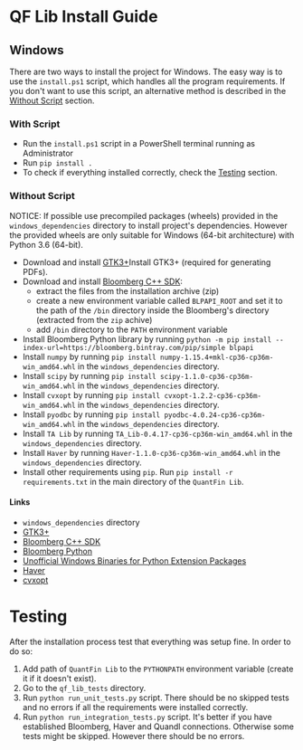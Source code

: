 # QF Lib Install Guide

## Windows

There are two ways to install the project for Windows. The easy way is to use the `install.ps1` script, which handles all the program requirements. If you don't want to use this script, an alternative method is described in the [Without Script](#without-script) section.

### With Script

* Run the `install.ps1` script in a PowerShell terminal running as Administrator
* Run `pip install .`
* To check if everything installed correctly, check the [Testing](#testing) section.

### Without Script
NOTICE: If possible use precompiled packages (wheels) provided in the `windows_dependencies` directory to install project's dependencies. However the provided wheels are only suitable for Windows (64-bit architecture) with Python 3.6 (64-bit). 

* Download and install [GTK3+](https://github.com/tschoonj/GTK-for-Windows-Runtime-Environment-Installer/releases/download/2017-11-15/gtk3-runtime-3.22.26-2017-11-15-ts-win64.exe)Install GTK3+ (required for generating PDFs). 
* Download and install [Bloomberg C++ SDK](https://software.tech.bloomberg/BLPAPI-Stable-Generic/blpapi_cpp_3.8.18.1-windows.zip):
    * extract the files from the installation archive (zip)
    * create a new environment variable called `BLPAPI_ROOT` and set it to the path of the `/bin` directory inside the Bloomberg's directory (extracted from the `zip` achive)
    * add `/bin` directory to the `PATH` environment variable
* Install Bloomberg Python library by running `python -m pip install --index-url=https://bloomberg.bintray.com/pip/simple blpapi`
* Install `numpy` by running `pip install numpy-1.15.4+mkl-cp36-cp36m-win_amd64.whl` in the `windows_dependencies` directory.
* Install `scipy` by running `pip install scipy-1.1.0-cp36-cp36m-win_amd64.whl` in the `windows_dependencies` directory.
* Install `cvxopt` by running `pip install cvxopt-1.2.2-cp36-cp36m-win_amd64.whl` in the `windows_dependencies` directory.
* Install `pyodbc` by running `pip install pyodbc-4.0.24-cp36-cp36m-win_amd64.whl` in the `windows_dependencies` directory.
* Install `TA Lib` by running `TA_Lib-0.4.17-cp36-cp36m-win_amd64.whl` in the `windows_dependencies` directory.
* Install `Haver` by running `Haver-1.1.0-cp36-cp36m-win_amd64.whl` in the `windows_dependencies` directory.
* Install other requirements using `pip`. Run `pip install -r requirements.txt` in the main directory of the `QuantFin Lib`.


#### Links
* `windows_dependencies` directory
* [GTK3+](https://github.com/tschoonj/GTK-for-Windows-Runtime-Environment-Installer/releases/download/2017-11-15/gtk3-runtime-3.22.26-2017-11-15-ts-win64.exe)
* [Bloomberg C++ SDK](https://software.tech.bloomberg/BLPAPI-Stable-Generic/blpapi_cpp_3.8.18.1-windows.zip)
* [Bloomberg Python](https://bintray.com/bloomberg/BLPAPI-Experimental-pip/blpapi_python/3.9.1#files/simple/blpapi)
* [Unofficial Windows Binaries for Python Extension Packages](https://www.lfd.uci.edu/~gohlke/pythonlibs/)
* [Haver](http://www.haver.com/python/haver/)
* [cvxopt](http://cvxopt.org/install/index.html#windows)

# Testing
After the installation process test that everything was setup fine. In order to do so:
1. Add path of `QuantFin Lib` to the `PYTHONPATH` environment variable (create it if it doesn't exist).
2. Go to the `qf_lib_tests` directory.
3. Run `python run_unit_tests.py` script. There should be no skipped tests and no errors if all the requirements were installed
correctly.
4. Run `python run_integration_tests.py` script. It's better if you have established Bloomberg, Haver and Quandl connections.
Otherwise some tests might be skipped. However there should be no errors.
